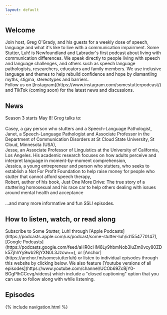 ```yaml
---
layout: default
---
```

<h2>Welcome</h2>
Join host, Greg O'Grady, and his guests for a weekly dose of speech, language and what it's like to live with a communication impairment. Some Stutter, Luh! is Newfoundland and Labrador's first podcast about living with communication differences. We speak directly to people living with speech and language challenges, and others such as speech language pathologists, researchers, educators and family members. We use inclusive language and themes to help rebuild confidence and hope by dismantling myths, stigma, stereotypes and barriers.
<br>
Follow us on [Instagram](https://www.instagram.com/somestutterpodcast/) and TikTok (coming soon) for the latest news and discussions.

<h2>News</h2>
Season 3 starts May 8! Greg talks to: <br>
<br>
Casey, a gay person who stutters and a Speech-Language Pathologist,<br>
Janet, a Speech-Language Pathologist and Associate Professor in the Department of Communication Disorders at St Cloud State University, St Cloud, Minnesota (USA),<br>
Jesse, an Associate Professor of Linguistics at the University of California, Los Angeles.  His academic research focuses on how adults perceive and interpret language in moment-by-moment comprehension,<br>
Jessica, a young entrepreneur and person who stutters, who seeks to establish a Not For Profit Foundation to help raise money for people who stutter that  cannot afford speech therapy,<br>
Robert, author of his book, Just One More Drive: The true story of a stuttering homosexual and his race car to help others dealing with issues around mental health and acceptance<br><br>
...and many more informative and fun SSL! episodes.

<h2>How to listen, watch, or read along</h2>
Subscribe to Some Stutter, Luh! through [Apple Podcasts](https://podcasts.apple.com/us/podcast/some-stutter-luh/id1554770147), [Google Podcasts](https://podcasts.google.com/feed/aHR0cHM6Ly9hbmNob3IuZm0vcy80ZDk5ZjhhYy9wb2RjYXN0L3Jzcw==), or [Anchor](https://anchor.fm/somestutterluh) or listen to individual episodes through this website by clicking below. We also feature [Youtube versions of all episodes](https://www.youtube.com/channel/UCOb69ZcBjY0-BGgPlhCCcvg/videos) which include a "closed captioning" option that you can use to follow along with while listening.
<h2>Episodes</h2>

{% include navigation.html %}

